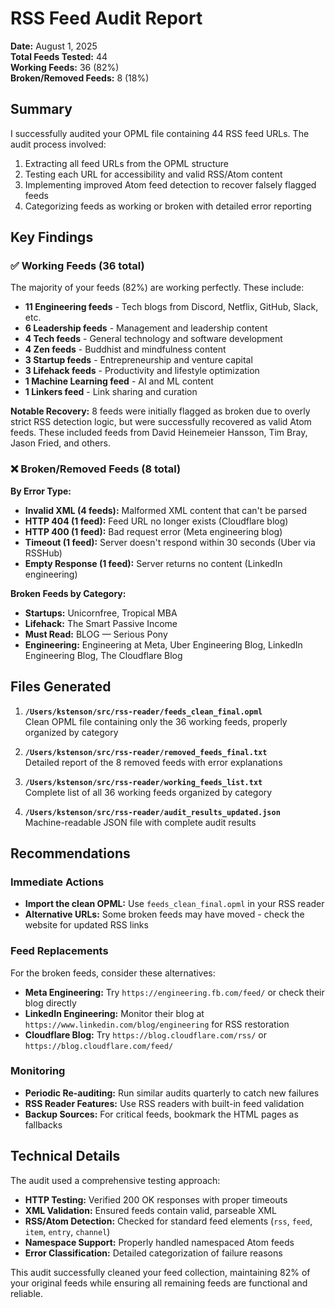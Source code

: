 # RSS Feed Audit Report

**Date:** August 1, 2025  
**Total Feeds Tested:** 44  
**Working Feeds:** 36 (82%)  
**Broken/Removed Feeds:** 8 (18%)

## Summary

I successfully audited your OPML file containing 44 RSS feed URLs. The audit process involved:
1. Extracting all feed URLs from the OPML structure
2. Testing each URL for accessibility and valid RSS/Atom content
3. Implementing improved Atom feed detection to recover falsely flagged feeds
4. Categorizing feeds as working or broken with detailed error reporting

## Key Findings

### ✅ Working Feeds (36 total)

The majority of your feeds (82%) are working perfectly. These include:
- **11 Engineering feeds** - Tech blogs from Discord, Netflix, GitHub, Slack, etc.
- **6 Leadership feeds** - Management and leadership content
- **4 Tech feeds** - General technology and software development
- **4 Zen feeds** - Buddhist and mindfulness content  
- **3 Startup feeds** - Entrepreneurship and venture capital
- **3 Lifehack feeds** - Productivity and lifestyle optimization
- **1 Machine Learning feed** - AI and ML content
- **1 Linkers feed** - Link sharing and curation

**Notable Recovery:** 8 feeds were initially flagged as broken due to overly strict RSS detection logic, but were successfully recovered as valid Atom feeds. These included feeds from David Heinemeier Hansson, Tim Bray, Jason Fried, and others.

### ❌ Broken/Removed Feeds (8 total)

**By Error Type:**
- **Invalid XML (4 feeds):** Malformed XML content that can't be parsed
- **HTTP 404 (1 feed):** Feed URL no longer exists (Cloudflare blog)
- **HTTP 400 (1 feed):** Bad request error (Meta engineering blog)
- **Timeout (1 feed):** Server doesn't respond within 30 seconds (Uber via RSSHub)
- **Empty Response (1 feed):** Server returns no content (LinkedIn engineering)

**Broken Feeds by Category:**
- **Startups:** Unicornfree, Tropical MBA
- **Lifehack:** The Smart Passive Income
- **Must Read:** BLOG — Serious Pony  
- **Engineering:** Engineering at Meta, Uber Engineering Blog, LinkedIn Engineering Blog, The Cloudflare Blog

## Files Generated

1. **`/Users/kstenson/src/rss-reader/feeds_clean_final.opml`**  
   Clean OPML file containing only the 36 working feeds, properly organized by category

2. **`/Users/kstenson/src/rss-reader/removed_feeds_final.txt`**  
   Detailed report of the 8 removed feeds with error explanations

3. **`/Users/kstenson/src/rss-reader/working_feeds_list.txt`**  
   Complete list of all 36 working feeds organized by category

4. **`/Users/kstenson/src/rss-reader/audit_results_updated.json`**  
   Machine-readable JSON file with complete audit results

## Recommendations

### Immediate Actions
- **Import the clean OPML:** Use `feeds_clean_final.opml` in your RSS reader
- **Alternative URLs:** Some broken feeds may have moved - check the website for updated RSS links

### Feed Replacements
For the broken feeds, consider these alternatives:
- **Meta Engineering:** Try `https://engineering.fb.com/feed/` or check their blog directly
- **LinkedIn Engineering:** Monitor their blog at `https://www.linkedin.com/blog/engineering` for RSS restoration
- **Cloudflare Blog:** Try `https://blog.cloudflare.com/rss/` or `https://blog.cloudflare.com/feed/`

### Monitoring
- **Periodic Re-auditing:** Run similar audits quarterly to catch new failures
- **RSS Reader Features:** Use RSS readers with built-in feed validation
- **Backup Sources:** For critical feeds, bookmark the HTML pages as fallbacks

## Technical Details

The audit used a comprehensive testing approach:
- **HTTP Testing:** Verified 200 OK responses with proper timeouts
- **XML Validation:** Ensured feeds contain valid, parseable XML
- **RSS/Atom Detection:** Checked for standard feed elements (`rss`, `feed`, `item`, `entry`, `channel`)
- **Namespace Support:** Properly handled namespaced Atom feeds
- **Error Classification:** Detailed categorization of failure reasons

This audit successfully cleaned your feed collection, maintaining 82% of your original feeds while ensuring all remaining feeds are functional and reliable.